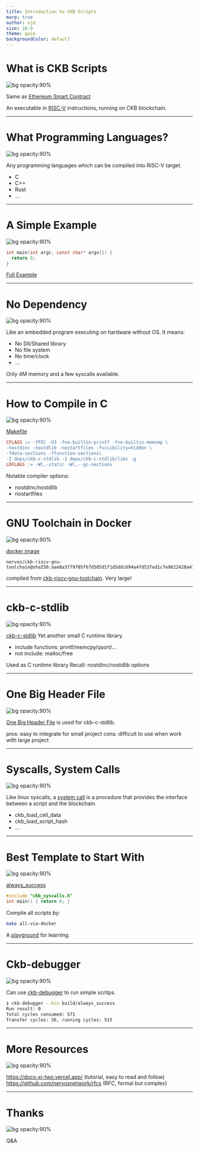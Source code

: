 ```yaml
---
title: Introduction to CKB Scripts
marp: true
author: xjd
size: 16:9
theme: gaia
backgroundColor: default
---
```

# What is CKB Scripts
![bg opacity:90%](./bg.jpeg)
<!-- header: Introduction to CKB Scripts -->

Same as [Ethereum Smart Contract](https://ethereum.org/en/developers/docs/smart-contracts)

An executable in [RISC-V](https://riscv.org/) instructions, running on CKB blockchain.

---
# What Programming Languages?
![bg opacity:90%](./bg.jpeg)
<!-- header: Introduction to CKB Scripts -->

Any programming languages which can be compiled into RISC-V target.
- C
- C++
- Rust
- ...

---
# A Simple Example
![bg opacity:90%](./bg.jpeg)
<!-- header: Introduction to CKB Scripts -->
```C
int main(int argc, const char* argv[]) {
  return 0;
}
```
[Full Example](https://github.com/XuJiandong/risc-v-playground/blob/master/c/hello.c)

---
# No Dependency
![bg opacity:90%](./bg.jpeg)
<!-- header: Introduction to CKB Scripts -->

Like an embedded program executing on hardware without OS. It means:
- No Dll/Shared library
- No file system
- No time/clock
- ...

Only 4M memory and a few syscalls available.


---
# How to Compile in C
![bg opacity:90%](./bg.jpeg)
<!-- header: Introduction to CKB Scripts -->
[Makefile](https://github.com/XuJiandong/risc-v-playground/blob/7cb13fc7774f6e749a391f5993b061e2646c016e/Makefile#L12-L16)
```Makefile
CFLAGS := -fPIC -O3 -fno-builtin-printf -fno-builtin-memcmp \
-nostdinc -nostdlib -nostartfiles -fvisibility=hidden \
-fdata-sections -ffunction-sections\
-I deps/ckb-c-stdlib -I deps/ckb-c-stdlib/libc -g
LDFLAGS := -Wl,-static -Wl,--gc-sections
```
Notable compiler options:
- nostdinc/nostdlib
- nostartfiles

---
# GNU Toolchain in Docker
![bg opacity:90%](./bg.jpeg)
<!-- header: Introduction to CKB Scripts -->

[docker image](https://github.com/nervosnetwork/ckb-production-scripts/blob/ddaeae8f065a5b600805b46d75c53de9bf290e68/Makefile#L28)
```
nervos/ckb-riscv-gnu-toolchain@sha256:aae8a3f79705f67d505d1f1d5ddc694a4fd537ed1c7e9622420a470d59ba2ec3
```
compiled from [ckb-riscv-gnu-toolchain](https://github.com/nervosnetwork/ckb-riscv-gnu-toolchain). Very large!


---
# ckb-c-stdlib
![bg opacity:90%](./bg.jpeg)
<!-- header: Introduction to CKB Scripts -->

[ckb-c-stdlib](https://github.com/nervosnetwork/ckb-c-stdlib)
Yet another small C runtime library. 
- include functions: printf/memcpy/qsort/...
- not include: malloc/free

Used as C runtime library
Recall: nostdinc/nostdlib options

---
# One Big Header File
![bg opacity:90%](./bg.jpeg)
<!-- header: Introduction to CKB Scripts -->
[One Big Header File](https://wiki.c2.com/?OneBigHeaderFile) is used for ckb-c-stdlib.

pros: easy to integrate for small project
cons: difficult to use when work with large project



---
# Syscalls, System Calls
![bg opacity:90%](./bg.jpeg)
<!-- header: Introduction to CKB Scripts -->
Like linux syscalls, a [system call](https://github.com/nervosnetwork/ckb-c-stdlib/blob/master/ckb_syscalls.h) is a procedure that provides the interface between a script and the blockchain.
- ckb_load_cell_data
- ckb_load_script_hash
- ...


---
# Best Template to Start With
![bg opacity:90%](./bg.jpeg)
<!-- header: Introduction to CKB Scripts -->

[always_success](https://github.com/nervosnetwork/ckb-production-scripts/blob/ddaeae8f065a5b600805b46d75c53de9bf290e68/Makefile#L46)
```C
#include "ckb_syscalls.h"
int main() { return 0; }
```
Compile all scripts by:
```Bash
make all-via-docker
```
A [playground](https://github.com/XuJiandong/risc-v-playground) for learning.

---
# Ckb-debugger
![bg opacity:90%](./bg.jpeg)
<!-- header: Introduction to CKB Scripts -->
Can use [ckb-debugger](https://github.com/nervosnetwork/ckb-standalone-debugger/releases) to run simple scritps.

```bash
❯ ckb-debugger --bin build/always_success
Run result: 0
Total cycles consumed: 571
Transfer cycles: 56, running cycles: 515
```


---
# More Resources
![bg opacity:90%](./bg.jpeg)
<!-- header: Introduction to CKB Scripts -->


https://docs-xi-two.vercel.app/ (tutorial, easy to read and follow)
https://github.com/nervosnetwork/rfcs (RFC, formal but complex)

---
# Thanks
![bg opacity:90%](./bg.jpeg)
<!-- header: Introduction to CKB Scripts -->

Q&A
